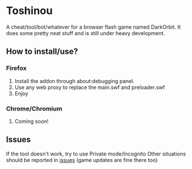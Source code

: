 Toshinou
==========
A cheat/tool/bot/whatever for a browser flash game named DarkOrbit.
It does some pretty neat stuff and is still under heavy development.

How to install/use?
----------
### Firefox
1. Install the addon through about:debugging panel.
2. Use any web proxy to replace the main.swf and preloader.swf
3. Enjoy

### Chrome/Chromium
1. Coming soon!

Issues
----------
If the tool doesn't work, try to use Private mode/Incognito
Other situations should be reported in [issues](../../issues) (game updates are fine there too)
